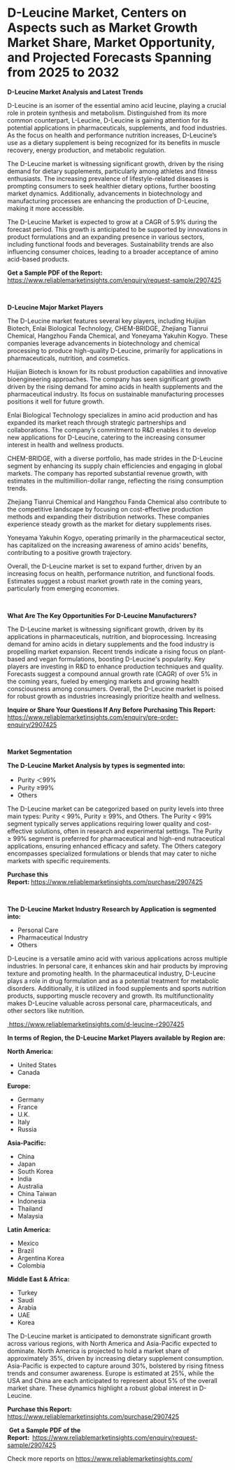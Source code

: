 <p><h1>D-Leucine Market, Centers on Aspects such as Market Growth Market Share, Market Opportunity, and Projected Forecasts Spanning from 2025 to 2032</h1></p><p><strong>D-Leucine Market Analysis and Latest Trends</strong></p>
<p><p>D-Leucine is an isomer of the essential amino acid leucine, playing a crucial role in protein synthesis and metabolism. Distinguished from its more common counterpart, L-Leucine, D-Leucine is gaining attention for its potential applications in pharmaceuticals, supplements, and food industries. As the focus on health and performance nutrition increases, D-Leucine’s use as a dietary supplement is being recognized for its benefits in muscle recovery, energy production, and metabolic regulation.</p><p>The D-Leucine market is witnessing significant growth, driven by the rising demand for dietary supplements, particularly among athletes and fitness enthusiasts. The increasing prevalence of lifestyle-related diseases is prompting consumers to seek healthier dietary options, further boosting market dynamics. Additionally, advancements in biotechnology and manufacturing processes are enhancing the production of D-Leucine, making it more accessible.</p><p>The D-Leucine Market is expected to grow at a CAGR of 5.9% during the forecast period. This growth is anticipated to be supported by innovations in product formulations and an expanding presence in various sectors, including functional foods and beverages. Sustainability trends are also influencing consumer choices, leading to a broader acceptance of amino acid-based products.</p></p>
<p><strong>Get a Sample PDF of the Report:&nbsp;</strong> <a href="https://www.reliablemarketinsights.com/enquiry/request-sample/2907425?utm_campaign=2441&utm_medium=2&utm_source=Github&utm_content=ia&utm_term=12032025&utm_id=d-leucine">https://www.reliablemarketinsights.com/enquiry/request-sample/2907425</a></p>
<p>&nbsp;</p>
<p><strong>D-Leucine Major Market Players</strong></p>
<p><p>The D-Leucine market features several key players, including Huijian Biotech, Enlai Biological Technology, CHEM-BRIDGE, Zhejiang Tianrui Chemical, Hangzhou Fanda Chemical, and Yoneyama Yakuhin Kogyo. These companies leverage advancements in biotechnology and chemical processing to produce high-quality D-Leucine, primarily for applications in pharmaceuticals, nutrition, and cosmetics.</p><p>Huijian Biotech is known for its robust production capabilities and innovative bioengineering approaches. The company has seen significant growth driven by the rising demand for amino acids in health supplements and the pharmaceutical industry. Its focus on sustainable manufacturing processes positions it well for future growth.</p><p>Enlai Biological Technology specializes in amino acid production and has expanded its market reach through strategic partnerships and collaborations. The company’s commitment to R&D enables it to develop new applications for D-Leucine, catering to the increasing consumer interest in health and wellness products.</p><p>CHEM-BRIDGE, with a diverse portfolio, has made strides in the D-Leucine segment by enhancing its supply chain efficiencies and engaging in global markets. The company has reported substantial revenue growth, with estimates in the multimillion-dollar range, reflecting the rising consumption trends.</p><p>Zhejiang Tianrui Chemical and Hangzhou Fanda Chemical also contribute to the competitive landscape by focusing on cost-effective production methods and expanding their distribution networks. These companies experience steady growth as the market for dietary supplements rises.</p><p>Yoneyama Yakuhin Kogyo, operating primarily in the pharmaceutical sector, has capitalized on the increasing awareness of amino acids' benefits, contributing to a positive growth trajectory.</p><p>Overall, the D-Leucine market is set to expand further, driven by an increasing focus on health, performance nutrition, and functional foods. Estimates suggest a robust market growth rate in the coming years, particularly from emerging economies.</p></p>
<p>&nbsp;</p>
<p><strong>What Are The Key Opportunities For D-Leucine Manufacturers?</strong></p>
<p><p>The D-Leucine market is witnessing significant growth, driven by its applications in pharmaceuticals, nutrition, and bioprocessing. Increasing demand for amino acids in dietary supplements and the food industry is propelling market expansion. Recent trends indicate a rising focus on plant-based and vegan formulations, boosting D-Leucine's popularity. Key players are investing in R&D to enhance production techniques and quality. Forecasts suggest a compound annual growth rate (CAGR) of over 5% in the coming years, fueled by emerging markets and growing health consciousness among consumers. Overall, the D-Leucine market is poised for robust growth as industries increasingly prioritize health and wellness.</p></p>
<p><strong>Inquire or Share Your Questions If Any Before Purchasing This Report:</strong> <a href="https://www.reliablemarketinsights.com/enquiry/pre-order-enquiry/2907425?utm_campaign=2441&utm_medium=2&utm_source=Github&utm_content=ia&utm_term=12032025&utm_id=d-leucine">https://www.reliablemarketinsights.com/enquiry/pre-order-enquiry/2907425</a></p>
<p>&nbsp;</p>
<p><strong>Market Segmentation</strong></p>
<p><strong>The D-Leucine Market Analysis by types is segmented into:</strong></p>
<p><ul><li>Purity ＜99%</li><li>Purity ≥99%</li><li>Others</li></ul></p>
<p><p>The D-Leucine market can be categorized based on purity levels into three main types: Purity < 99%, Purity ≥ 99%, and Others. The Purity < 99% segment typically serves applications requiring lower quality and cost-effective solutions, often in research and experimental settings. The Purity ≥ 99% segment is preferred for pharmaceutical and high-end nutraceutical applications, ensuring enhanced efficacy and safety. The Others category encompasses specialized formulations or blends that may cater to niche markets with specific requirements.</p></p>
<p><strong>Purchase this Report:&nbsp;</strong><a href="https://www.reliablemarketinsights.com/purchase/2907425?utm_campaign=2441&utm_medium=2&utm_source=Github&utm_content=ia&utm_term=12032025&utm_id=d-leucine">https://www.reliablemarketinsights.com/purchase/2907425</a></p>
<p>&nbsp;</p>
<p><strong>The D-Leucine Market Industry Research by Application is segmented into:</strong></p>
<p><ul><li>Personal Care</li><li>Pharmaceutical Industry</li><li>Others</li></ul></p>
<p><p>D-Leucine is a versatile amino acid with various applications across multiple industries. In personal care, it enhances skin and hair products by improving texture and promoting health. In the pharmaceutical industry, D-Leucine plays a role in drug formulation and as a potential treatment for metabolic disorders. Additionally, it is utilized in food supplements and sports nutrition products, supporting muscle recovery and growth. Its multifunctionality makes D-Leucine valuable across personal care, pharmaceuticals, and other sectors like nutrition.</p></p>
<p><a href="https://www.reliablemarketinsights.com/d-leucine-r2907425?utm_campaign=2441&utm_medium=2&utm_source=Github&utm_content=ia&utm_term=12032025&utm_id=d-leucine">&nbsp;https://www.reliablemarketinsights.com/d-leucine-r2907425</a></p>
<p><strong>In terms of Region, the D-Leucine Market Players available by Region are:</strong></p>
<p>
    <p> <strong> North America: </strong>
        <ul>
            <li>United States</li>
            <li>Canada</li>
        </ul>
        </p> 
    <p> <strong> Europe: </strong>
        <ul>
            <li>Germany</li>
            <li>France</li>
            <li>U.K.</li>
            <li>Italy</li>
            <li>Russia</li>
        </ul>
        </p> 
    <p> <strong> Asia-Pacific: </strong>
        <ul>
            <li>China</li>
            <li>Japan</li>
            <li>South Korea</li>
            <li>India</li>
            <li>Australia</li>
            <li>China Taiwan</li>
            <li>Indonesia</li>
            <li>Thailand</li>
            <li>Malaysia</li>
        </ul>
        </p> 
    <p> <strong> Latin America: </strong>
        <ul>
            <li>Mexico</li>
            <li>Brazil</li>
            <li>Argentina Korea</li>
            <li>Colombia</li>
        </ul>
        </p> 
    <p> <strong> Middle East & Africa: </strong>
        <ul>
            <li>Turkey</li>
            <li>Saudi</li>
            <li>Arabia</li>
            <li>UAE</li>
            <li>Korea</li>
        </ul>
    </p>
    </p>
<p><p>The D-Leucine market is anticipated to demonstrate significant growth across various regions, with North America and Asia-Pacific expected to dominate. North America is projected to hold a market share of approximately 35%, driven by increasing dietary supplement consumption. Asia-Pacific is expected to capture around 30%, bolstered by rising fitness trends and consumer awareness. Europe is estimated at 25%, while the USA and China are each anticipated to represent about 5% of the overall market share. These dynamics highlight a robust global interest in D-Leucine.</p></p>
<p><strong>Purchase this Report: </strong><a href="https://www.reliablemarketinsights.com/purchase/2907425?utm_campaign=2441&utm_medium=2&utm_source=Github&utm_content=ia&utm_term=12032025&utm_id=d-leucine">https://www.reliablemarketinsights.com/purchase/2907425</a></p>
<p>&nbsp;<strong>Get a Sample PDF of the Report:&nbsp;&nbsp;</strong><a href="https://www.reliablemarketinsights.com/enquiry/request-sample/2907425?utm_campaign=2441&utm_medium=2&utm_source=Github&utm_content=ia&utm_term=12032025&utm_id=d-leucine">https://www.reliablemarketinsights.com/enquiry/request-sample/2907425</a></p>
<p><strong></strong></p>
<p>Check more reports on <a href="https://www.reliablemarketinsights.com/?utm_campaign=2441&utm_medium=2&utm_source=Github&utm_content=ia&utm_term=12032025&utm_id=d-leucine">https://www.reliablemarketinsights.com/</a></p>